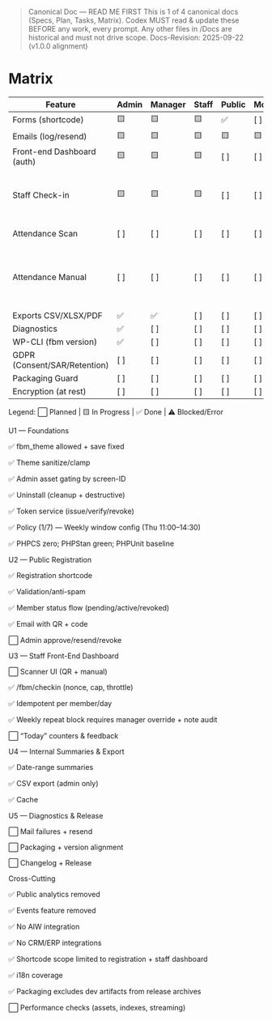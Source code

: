 > Canonical Doc — READ ME FIRST
> This is 1 of 4 canonical docs (Specs, Plan, Tasks, Matrix).
> Codex MUST read & update these BEFORE any work, every prompt.
> Any other files in /Docs are historical and must not drive scope.
> Docs-Revision: 2025-09-22 (v1.0.0 alignment)

# Matrix

| Feature | Admin | Manager | Staff | Public | Mobile | A11y | Security | PHPCS | PHPStan | Unit | Integration | E2E | Docs | Notes |
| --- | --- | --- | --- | --- | --- | --- | --- | --- | --- | --- | --- | --- | --- | --- |
| Forms (shortcode) | 🟨 | 🟨 | 🟨 | ✅ | [ ] | [ ] | ✅ | ✅ | ✅ | ⚠️ | [ ] | [ ] | [ ] | [Tasks](Tasks.md) |
| Emails (log/resend) | 🟨 | 🟨 | 🟨 | 🟨 | 🟨 | 🟨 | 🟨 | ✅ | ✅ | ⚠️ | 🟨 | 🟨 | 🟨 | [Task](Tasks.md#permanent-qr-issuance-in-applicant-email-revoke-regenerate-admin-tool) |
| Front-end Dashboard (auth) | 🟨 | 🟨 | 🟨 | [ ] | [ ] | [ ] | ✅ | ✅ | ✅ | ⚠️ | [ ] | [ ] | [ ] | [Task](Tasks.md#public-dashboard-removal--guards) |
| Staff Check-in | 🟨 | 🟨 | 🟨 | [ ] | [ ] | [ ] | ✅ | ✅ | ✅ | ✅ | [ ] | [ ] | [ ] | [Task](Tasks.md#u3--staff-front-end-dashboard); Final audit 2025-09-17 |
| Attendance Scan | [ ] | [ ] | [ ] | [ ] | [ ] | [ ] | [ ] | ✅ | ✅ | ⚠️ | [ ] | [ ] | [ ] | [Events](Tasks.md#replace-remove-events-references-in-code--db-migrator), [Policy](Tasks.md#rest--ui-updates-for-fixed-window-policy) |
| Attendance Manual | [ ] | [ ] | [ ] | [ ] | [ ] | [ ] | ✅ | ✅ | ✅ | ✅ | [ ] | [ ] | [ ] | [Events](Tasks.md#replace-remove-events-references-in-code--db-migrator), [Policy](Tasks.md#rest--ui-updates-for-fixed-window-policy); Final audit 2025-09-17 |
| Exports CSV/XLSX/PDF | ✅ | ✅ | [ ] | [ ] | [ ] | [ ] | ✅ | ✅ | ✅ | ✅ | [ ] | [ ] | ✅ | [Tasks](Tasks.md) |
| Diagnostics | ✅ | [ ] | [ ] | [ ] | [ ] | [ ] | ✅ | ✅ | ✅ | ✅ | [ ] | [ ] | [ ] | [Tasks](Tasks.md) |
| WP-CLI (fbm version) | ✅ | [ ] | [ ] | [ ] | [ ] | [ ] | ✅ | ✅ | ✅ | ✅ | [ ] | [ ] | ✅ | [Tasks](Tasks.md) |
| GDPR (Consent/SAR/Retention) | [ ] | [ ] | [ ] | [ ] | [ ] | [ ] | [ ] | ✅ | ✅ | ⚠️ | [ ] | [ ] | [ ] | [Tasks](Tasks.md) |
| Packaging Guard | [ ] | [ ] | [ ] | [ ] | [ ] | [ ] | ✅ | ✅ | ✅ | ✅ | [ ] | [ ] | [Runbook](Runbooks/Release.md) | [Task](Tasks.md#packaging-guard-verification-upgrade-replaces-in-place) |
| Encryption (at rest) | [ ] | [ ] | [ ] | [ ] | [ ] | [ ] | [ ] | ✅ | ✅ | ⚠️ | [ ] | [ ] | [ ] | [Tasks](Tasks.md) |



Legend: ⬜ Planned | 🟨 In Progress | ✅ Done | ⚠️ Blocked/Error

U1 — Foundations

✅ fbm_theme allowed + save fixed

✅ Theme sanitize/clamp

✅ Admin asset gating by screen-ID

✅ Uninstall (cleanup + destructive)

✅ Token service (issue/verify/revoke)

✅ Policy (1/7) — Weekly window config (Thu 11:00–14:30)

✅ PHPCS zero; PHPStan green; PHPUnit baseline

U2 — Public Registration

✅ Registration shortcode

✅ Validation/anti-spam

✅ Member status flow (pending/active/revoked)

✅ Email with QR + code

⬜ Admin approve/resend/revoke

U3 — Staff Front-End Dashboard

⬜ Scanner UI (QR + manual)

✅ /fbm/checkin (nonce, cap, throttle)

✅ Idempotent per member/day

✅ Weekly repeat block requires manager override + note audit

⬜ “Today” counters & feedback

U4 — Internal Summaries & Export

✅ Date-range summaries

✅ CSV export (admin only)

✅ Cache

U5 — Diagnostics & Release

⬜ Mail failures + resend

⬜ Packaging + version alignment

⬜ Changelog + Release


Cross-Cutting

✅ Public analytics removed

✅ Events feature removed

✅ No AIW integration

✅ No CRM/ERP integrations

✅ Shortcode scope limited to registration + staff dashboard

✅ i18n coverage

✅ Packaging excludes dev artifacts from release archives

⬜ Performance checks (assets, indexes, streaming)

